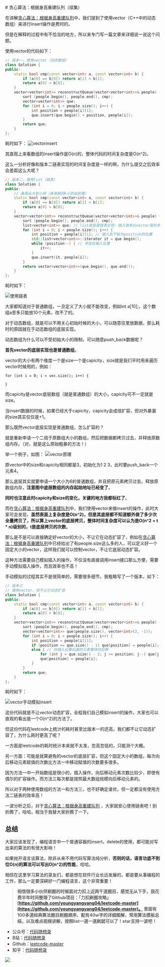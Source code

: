 <p align="center">
  <a href="https://mp.weixin.qq.com/s/QVF6upVMSbgvZy8lHZS3CQ"><img src="https://img.shields.io/badge/知识星球-代码随想录-blue" alt=""></a>
  <a href="https://mp.weixin.qq.com/s/b66DFkOp8OOxdZC_xLZxfw"><img src="https://img.shields.io/badge/刷题-微信群-green" alt=""></a>
  <a href="https://img-blog.csdnimg.cn/20201210231711160.png"><img src="https://img.shields.io/badge/公众号-代码随想录-brightgreen" alt=""></a>
  <a href="https://space.bilibili.com/525438321"><img src="https://img.shields.io/badge/B站-代码随想录-orange" alt=""></a>
</p>
# 贪心算法：根据身高重建队列（续集）

在讲解[贪心算法：根据身高重建队列](https://mp.weixin.qq.com/s/-2TgZVdOwS-DvtbjjDEbfw)中，我们提到了使用vector（C++中的动态数组）来进行insert操作是费时的。

但是在解释的过程中有不恰当的地方，所以来专门写一篇文章来详细说一说这个问题。

使用vector的代码如下：
```C++
// 版本一，使用vector（动态数组）
class Solution {
public:
    static bool cmp(const vector<int> a, const vector<int> b) {
        if (a[0] == b[0]) return a[1] < b[1];
        return a[0] > b[0];
    }
    vector<vector<int>> reconstructQueue(vector<vector<int>>& people) {
        sort (people.begin(), people.end(), cmp);
        vector<vector<int>> que;
        for (int i = 0; i < people.size(); i++) {
            int position = people[i][1];
            que.insert(que.begin() + position, people[i]);
        }
        return que;
    }
};

```
耗时如下：
![vectorinsert](https://img-blog.csdnimg.cn/20201218203611181.png)

其直观上来看数组的insert操作是O(n)的，整体代码的时间复杂度是O(n^2)。

这么一分析好像和版本二链表实现的时间复杂度是一样的啊，为什么提交之后效率会差距这么大呢？
```C++
// 版本二，使用list（链表）
class Solution {
public:
    // 身高从大到小排（身高相同k小的站前面）
    static bool cmp(const vector<int> a, const vector<int> b) {
        if (a[0] == b[0]) return a[1] < b[1];
        return a[0] > b[0];
    }
    vector<vector<int>> reconstructQueue(vector<vector<int>>& people) {
        sort (people.begin(), people.end(), cmp);
        list<vector<int>> que; // list底层是链表实现，插入效率比vector高的多
        for (int i = 0; i < people.size(); i++) {
            int position = people[i][1]; // 插入到下标为position的位置
            std::list<vector<int>>::iterator it = que.begin();
            while (position--) { // 寻找在插入位置
                it++;
            }
            que.insert(it, people[i]);
        }
        return vector<vector<int>>(que.begin(), que.end());
    }
};
```

耗时如下：

![使用链表](https://img-blog.csdnimg.cn/20201218200756257.png)

大家都知道对于普通数组，一旦定义了大小就不能改变，例如int a[10];，这个数组a至多只能放10个元素，改不了的。

对于动态数组，就是可以不用关心初始时候的大小，可以随意往里放数据，那么耗时的原因就在于动态数组的底层实现。

动态数组为什么可以不受初始大小的限制，可以随意push_back数据呢？

**首先vector的底层实现也是普通数组**。

vector的大小有两个维度一个是size一个是capicity，size就是我们平时用来遍历vector时候用的，例如：
```
for (int i = 0; i < vec.size(); i++) {

}
```

而capicity是vector底层数组（就是普通数组）的大小，capicity可不一定就是size。

当insert数据的时候，如果已经大于capicity，capicity会成倍扩容，但对外暴漏的size其实仅仅是+1。

那么既然vector底层实现是普通数组，怎么扩容的？

就是重新申请一个二倍于原数组大小的数组，然后把数据都拷贝过去，并释放原数组内存。（对，就是这么原始粗暴的方法！）

举一个例子，如图：
![vector原理](https://img-blog.csdnimg.cn/20201218185902217.png)

原vector中的size和capicity相同都是3，初始化为1 2 3，此时要push_back一个元素4。

那么底层其实就要申请一个大小为6的普通数组，并且把原元素拷贝过去，释放原数组内存，**注意图中底层数组的内存起始地址已经变了**。

**同时也注意此时capicity和size的变化，关键的地方我都标红了**。

而在[贪心算法：根据身高重建队列](https://mp.weixin.qq.com/s/-2TgZVdOwS-DvtbjjDEbfw)中，我们使用vector来做insert的操作，此时大家可会发现，**虽然表面上复杂度是O(n^2)，但是其底层都不知道额外做了多少次全量拷贝了，所以算上vector的底层拷贝，整体时间复杂度可以认为是O(n^2 + t * n)级别的，t是底层拷贝的次数**。

那么是不是可以直接确定好vector的大小，不让它在动态扩容了，例如在[贪心算法：根据身高重建队列](https://mp.weixin.qq.com/s/-2TgZVdOwS-DvtbjjDEbfw)中已经给出了有people.size这么多的人，可以定义好一个固定大小的vector，这样我们就可以控制vector，不让它底层动态扩容。

这种方法需要自己模拟插入的操作，不仅没有直接调用insert接口那么方便，需要手动模拟插入操作，而且效率也不高！

手动模拟的过程其实不是很简单的，需要很多细节，我粗略写了一个版本，如下：

```C++
// 版本三
// 使用vector，但不让它动态扩容
class Solution {
public:
    static bool cmp(const vector<int> a, const vector<int> b) {
        if (a[0] == b[0]) return a[1] < b[1];
        return a[0] > b[0];
    }
    vector<vector<int>> reconstructQueue(vector<vector<int>>& people) {
        sort (people.begin(), people.end(), cmp);
        vector<vector<int>> que(people.size(), vector<int>(2, -1));
        for (int i = 0; i < people.size(); i++) {
            int position = people[i][1];
            if (position == que.size() - 1) que[position] = people[i];
            else { // 将插入位置后面的元素整体向后移
                for (int j = que.size() - 2; j >= position; j--) que[j + 1] = que[j];
                que[position] = people[i];
            }
        }
        return que;
    }
};
```
耗时如下：

![vector手动模拟insert](https://img-blog.csdnimg.cn/20201218200626718.png)

这份代码就是不让vector动态扩容，全程我们自己模拟insert的操作，大家也可以直观的看出是一个O(n^2)的方法了。

但这份代码在leetcode上统计的耗时甚至比版本一的还高，我们都不让它动态扩容了，为什么耗时更高了呢？

一方面是leetcode的耗时统计本来就不太准，忽高忽低的，只能测个大概。

另一方面：可能是就算避免的vector的底层扩容，但这个固定大小的数组，每次向后移动元素赋值的次数比方法一中移动赋值的次数要多很多。

因为方法一中一开始数组是很小的，插入操作，向后移动元素次数比较少，即使有偶尔的扩容操作。而方法三每次都是按照最大数组规模向后移动元素的。

所以对于两种使用数组的方法一和方法三，也不好确定谁优，但一定都没有使用方法二链表的效率高！

一波分析之后，对于[贪心算法：根据身高重建队列](https://mp.weixin.qq.com/s/-2TgZVdOwS-DvtbjjDEbfw) ，大家就安心使用链表吧！别折腾了，哈哈，相当于我替大家折腾了一下。

## 总结

大家应该发现了，编程语言中一个普通容器的insert，delete的使用，都可能对写出来的算法的有很大影响！

如果抛开语言谈算法，除非从来不用代码写算法纯分析，**否则的话，语言功底不到位O(n)的算法可以写出O(n^2)的性能**，哈哈。

相信在这里学习算法的录友们，都是想在软件行业长远发展的，都是要从事编程的工作，那么一定要深耕好一门编程语言，这个非常重要！


> **相信很多小伙伴刷题的时候面对力扣上近两千道题目，感觉无从下手，我花费半年时间整理了Github项目：「力扣刷题攻略」[https://github.com/youngyangyang04/leetcode-master](https://github.com/youngyangyang04/leetcode-master)。 里面有100多道经典算法题目刷题顺序、配有40w字的详细图解，常用算法模板总结，以及难点视频讲解，按照list一道一道刷就可以了！star支持一波吧！**

* 公众号：[代码随想录](https://img-blog.csdnimg.cn/20210210152223466.png)
* B站：[代码随想录](https://space.bilibili.com/525438321)
* Github：[leetcode-master](https://github.com/youngyangyang04/leetcode-master)
* 知乎：[代码随想录](https://www.zhihu.com/people/sun-xiu-yang-64)

![](https://img-blog.csdnimg.cn/20210205113044152.png)


